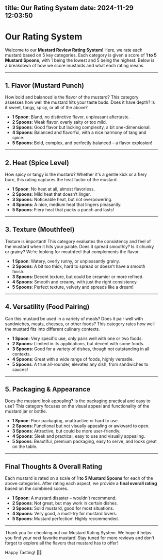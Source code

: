 title: Our Rating System
date: 2024-11-29 12:03:50
---
# Our Rating System

Welcome to our **Mustard Review Rating System**! Here, we rate each mustard based on 5 key categories. Each category is given a score of **1 to 5 Mustard Spoons**, with 1 being the lowest and 5 being the highest. Below is a breakdown of how we score mustards and what each rating means.

---

## **1. Flavor (Mustard Punch)**  
How bold and balanced is the flavor of the mustard? This category assesses how well the mustard hits your taste buds. Does it have depth? Is it sweet, tangy, spicy, or all of the above?

- **1 Spoon**: Bland, no distinctive flavor, unpleasant aftertaste.
- **2 Spoons**: Weak flavor, overly salty or too mild.
- **3 Spoons**: Good flavor but lacking complexity, a bit one-dimensional.
- **4 Spoons**: Balanced and flavorful, with a nice harmony of tang and spice.
- **5 Spoons**: Bold, complex, and perfectly balanced – a flavor explosion!

---

## **2. Heat (Spice Level)**  
How spicy or tangy is the mustard? Whether it's a gentle kick or a fiery burn, this rating captures the heat factor of the mustard.

- **1 Spoon**: No heat at all, almost flavorless.
- **2 Spoons**: Mild heat that doesn’t linger.
- **3 Spoons**: Noticeable heat, but not overpowering.
- **4 Spoons**: A nice, medium heat that lingers pleasantly.
- **5 Spoons**: Fiery heat that packs a punch and lasts!

---

## **3. Texture (Mouthfeel)**  
Texture is important! This category evaluates the consistency and feel of the mustard when it hits your palate. Does it spread smoothly? Is it chunky or grainy? We’re looking for mouthfeel that complements the flavor.

- **1 Spoon**: Watery, overly runny, or unpleasantly grainy.
- **2 Spoons**: A bit too thick, hard to spread or doesn’t have a smooth finish.
- **3 Spoons**: Decent texture, but could be creamier or more refined.
- **4 Spoons**: Smooth and creamy, with just the right consistency.
- **5 Spoons**: Perfect texture, velvety and spreads like a dream!

---

## **4. Versatility (Food Pairing)**  
Can this mustard be used in a variety of meals? Does it pair well with sandwiches, meats, cheeses, or other foods? This category rates how well the mustard fits into different culinary contexts.

- **1 Spoon**: Very specific use, only pairs well with one or two foods.
- **2 Spoons**: Limited in its applications, but decent with some foods.
- **3 Spoons**: Good for a variety of dishes, though not outstanding in all contexts.
- **4 Spoons**: Great with a wide range of foods, highly versatile.
- **5 Spoons**: A true all-rounder, elevates any dish, from sandwiches to sauces!

---

## **5. Packaging & Appearance**  
Does the mustard look appealing? Is the packaging practical and easy to use? This category focuses on the visual appeal and functionality of the mustard jar or bottle.

- **1 Spoon**: Poor packaging, unattractive or hard to use.
- **2 Spoons**: Functional but not visually appealing or awkward to open.
- **3 Spoons**: Attractive, but could be more user-friendly.
- **4 Spoons**: Sleek and practical, easy to use and visually appealing.
- **5 Spoons**: Beautiful, premium packaging, easy to serve, and looks great on the table.

---

## **Final Thoughts & Overall Rating**

Each mustard is rated on a scale of **1 to 5 Mustard Spoons** for each of the above categories. After rating each aspect, we provide a **final overall rating** based on the combined scores. 

- **1 Spoon**: A mustard disaster – wouldn’t recommend.
- **2 Spoons**: Not great, but may work in certain dishes.
- **3 Spoons**: Solid mustard, good for most situations.
- **4 Spoons**: Very good, a must-try for mustard lovers.
- **5 Spoons**: Mustard perfection! Highly recommended.

---

Thank you for checking out our Mustard Rating System. We hope it helps you find your next favorite mustard! Stay tuned for more reviews and don't forget to explore all the flavors that mustard has to offer!

Happy Tasting! 🌭🥒
